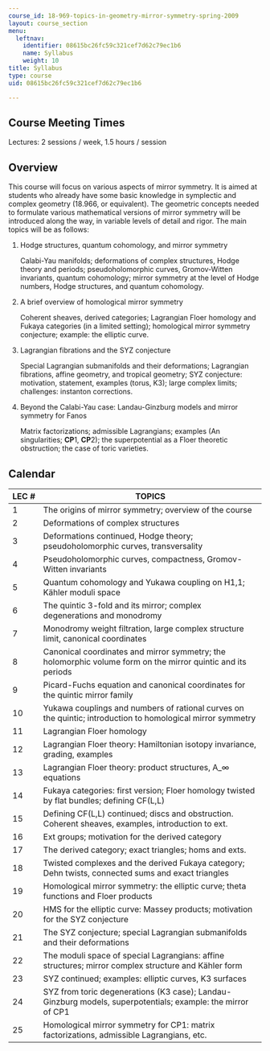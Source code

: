 ```yaml
---
course_id: 18-969-topics-in-geometry-mirror-symmetry-spring-2009
layout: course_section
menu:
  leftnav:
    identifier: 08615bc26fc59c321cef7d62c79ec1b6
    name: Syllabus
    weight: 10
title: Syllabus
type: course
uid: 08615bc26fc59c321cef7d62c79ec1b6

---
```


Course Meeting Times
--------------------

Lectures: 2 sessions / week, 1.5 hours / session

Overview
--------

This course will focus on various aspects of mirror symmetry. It is aimed at students who already have some basic knowledge in symplectic and complex geometry (18.966, or equivalent). The geometric concepts needed to formulate various mathematical versions of mirror symmetry will be introduced along the way, in variable levels of detail and rigor. The main topics will be as follows:

1.  Hodge structures, quantum cohomology, and mirror symmetry
    
    Calabi-Yau manifolds; deformations of complex structures, Hodge theory and periods; pseudoholomorphic curves, Gromov-Witten invariants, quantum cohomology; mirror symmetry at the level of Hodge numbers, Hodge structures, and quantum cohomology.
    
2.  A brief overview of homological mirror symmetry
    
    Coherent sheaves, derived categories; Lagrangian Floer homology and Fukaya categories (in a limited setting); homological mirror symmetry conjecture; example: the elliptic curve.
    
3.  Lagrangian fibrations and the SYZ conjecture
    
    Special Lagrangian submanifolds and their deformations; Lagrangian fibrations, affine geometry, and tropical geometry; SYZ conjecture: motivation, statement, examples (torus, K3); large complex limits; challenges: instanton corrections.
    
4.  Beyond the Calabi-Yau case: Landau-Ginzburg models and mirror symmetry for Fanos
    
    Matrix factorizations; admissible Lagrangians; examples (An singularities; **CP**1, **CP**2); the superpotential as a Floer theoretic obstruction; the case of toric varieties.
    

Calendar
--------

| LEC # | TOPICS |
| --- | --- |
| 1 | The origins of mirror symmetry; overview of the course |
| 2 | Deformations of complex structures |
| 3 | Deformations continued, Hodge theory; pseudoholomorphic curves, transversality |
| 4 | Pseudoholomorphic curves, compactness, Gromov-Witten invariants |
| 5 | Quantum cohomology and Yukawa coupling on H1,1; Kähler moduli space |
| 6 | The quintic 3-fold and its mirror; complex degenerations and monodromy |
| 7 | Monodromy weight filtration, large complex structure limit, canonical coordinates |
| 8 | Canonical coordinates and mirror symmetry; the holomorphic volume form on the mirror quintic and its periods |
| 9 | Picard-Fuchs equation and canonical coordinates for the quintic mirror family |
| 10 | Yukawa couplings and numbers of rational curves on the quintic; introduction to homological mirror symmetry |
| 11 | Lagrangian Floer homology |
| 12 | Lagrangian Floer theory: Hamiltonian isotopy invariance, grading, examples |
| 13 | Lagrangian Floer theory: product structures, A\_∞ equations |
| 14 | Fukaya categories: first version; Floer homology twisted by flat bundles; defining CF(L,L) |
| 15 | Defining CF(L,L) continued; discs and obstruction. Coherent sheaves, examples, introduction to ext. |
| 16 | Ext groups; motivation for the derived category |
| 17 | The derived category; exact triangles; homs and exts. |
| 18 | Twisted complexes and the derived Fukaya category; Dehn twists, connected sums and exact triangles |
| 19 | Homological mirror symmetry: the elliptic curve; theta functions and Floer products |
| 20 | HMS for the elliptic curve: Massey products; motivation for the SYZ conjecture |
| 21 | The SYZ conjecture; special Lagrangian submanifolds and their deformations |
| 22 | The moduli space of special Lagrangians: affine structures; mirror complex structure and Kähler form |
| 23 | SYZ continued; examples: elliptic curves, K3 surfaces |
| 24 | SYZ from toric degenerations (K3 case); Landau-Ginzburg models, superpotentials; example: the mirror of CP1 |
| 25 | Homological mirror symmetry for CP1: matrix factorizations, admissible Lagrangians, etc.